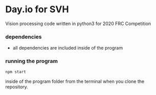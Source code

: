 # Day.io for SVH 
Vision processing code written in python3 for 2020 FRC Competition 
### dependencies 
- all dependencies are included inside of the program 
### running the program 
``` 
npm start
 ```
inside of the program folder from the terminal when you clone the repository.
